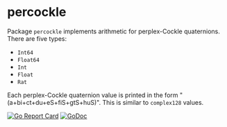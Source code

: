 # percockle

Package `percockle` implements arithmetic for perplex-Cockle quaternions. There are five types:

* `Int64`
* `Float64`
* `Int`
* `Float`
* `Rat`

Each perplex-Cockle quaternion value is printed in the form "(a+bi+ct+du+eS+fiS+gtS+huS)". This is similar to `complex128` values.

[![Go Report Card](https://goreportcard.com/badge/gojp/goreportcard)](https://goreportcard.com/report/github.com/meirizarrygelpi/numbers/percockle) [![GoDoc](https://godoc.org/github.com/meirizarrygelpi/numbers/percockle?status.svg)](https://godoc.org/github.com/meirizarrygelpi/numbers/percockle)